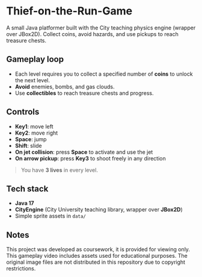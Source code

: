 # Thief-on-the-Run-Game
A small Java platformer built with the City teaching physics engine (wrapper over JBox2D). Collect coins, avoid hazards, and use pickups to reach treasure chests.

## Gameplay loop
- Each level requires you to collect a specified number of **coins** to unlock the next level.
- **Avoid** enemies, bombs, and gas clouds.
- Use **collectibles** to reach treasure chests and progress.

## Controls
- **Key1**: move left  
- **Key2**: move right  
- **Space**: jump  
- **Shift**: slide  
- **On jet collision**: press **Space** to activate and use the jet  
- **On arrow pickup**: press **Key3** to shoot freely in any direction

> You have **3 lives** in every level.

## Tech stack
- **Java 17**
- **CityEngine** (City University teaching library, wrapper over **JBox2D**)
- Simple sprite assets in `data/`

## Notes
This project was developed as coursework, it is provided for viewing only.
This gameplay video includes assets used for educational purposes. The original image files are not distributed in this repository due to copyright restrictions.

